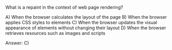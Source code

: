 

What is a repaint in the context of web page rendering?

A) When the browser calculates the layout of the page
B) When the browser applies CSS styles to elements
C) When the browser updates the visual appearance of elements without changing their layout
D) When the browser retrieves resources such as images and scripts

Answer: C)